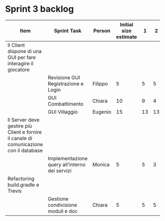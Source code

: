 # Sprint 3 backlog

| Item                                                                                   | Sprint Task                                   | Person  | Initial size estimate |  1                       | 2  | 3 | 4 | 5 | 6 | 7 |
|----------------------------------------------------------------------------------------|-----------------------------------------------|---------|-----------------------|-------------------------|----|---|---|---|---|---|
| Il Client dispone di una GUI per fare interagire il giocatore                          
|| Revisione GUI Registrazione e Login           | Filippo | 5                     | 5                       | 5  | 4 | 3 | 2 | 1 | 0 |
|| GUI Combattimento                                                                      | Chiara                                        | 10      | 9                     | 4                       | 5  | 0 |   |   |   |   |
|| GUI Villaggio                                                                          | Eugenio                                       | 15      | 13                    | 13                      | 11 | 9 | 5 | 3 | 0 |   |
| Il Server deve gestire più Client e fornire il canale di comunicazione con il database 
|| Implementazione query all'interno dei servizi | Monica  | 5                     | 5                       | 3  | 2 | 2 | 1 | 0 |   |
| Refactoring build.gradle e Trevis                                                      
|| Gestione condivisione moduli e doc            | Chiara  | 5                     | 5                       | 5  | 5 | 4 | 3 | 2 | 0 |
